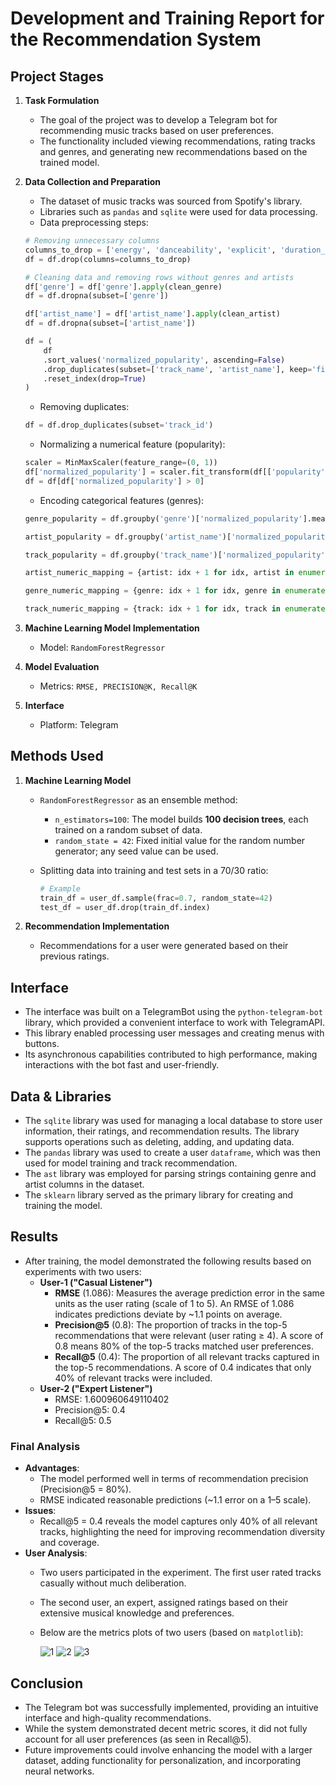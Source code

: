 # Development and Training Report for the Recommendation System

## Project Stages

1. **Task Formulation**
    
    - The goal of the project was to develop a Telegram bot for recommending music tracks based on user preferences.
    - The functionality included viewing recommendations, rating tracks and genres, and generating new recommendations based on the trained model.
2. **Data Collection and Preparation**
    
    - The dataset of music tracks was sourced from Spotify's library.
    - Libraries such as `pandas` and `sqlite` were used for data processing.
    - Data preprocessing steps:
    
    ```python
    # Removing unnecessary columns
    columns_to_drop = ['energy', 'danceability', 'explicit', 'duration_ms']
    df = df.drop(columns=columns_to_drop)
    
    # Cleaning data and removing rows without genres and artists
    df['genre'] = df['genre'].apply(clean_genre)
    df = df.dropna(subset=['genre'])
    
    df['artist_name'] = df['artist_name'].apply(clean_artist)
    df = df.dropna(subset=['artist_name'])
    
    df = (
        df
        .sort_values('normalized_popularity', ascending=False)
        .drop_duplicates(subset=['track_name', 'artist_name'], keep='first')
        .reset_index(drop=True)
    )
    ```
    
    - Removing duplicates:
    
    ```python
    df = df.drop_duplicates(subset='track_id')
    ```
    
    - Normalizing a numerical feature (popularity):
    
    ```python
    scaler = MinMaxScaler(feature_range=(0, 1))
    df['normalized_popularity'] = scaler.fit_transform(df[['popularity']])
    df = df[df['normalized_popularity'] > 0]
    ```
    
    - Encoding categorical features (genres):
    
    ```python
    genre_popularity = df.groupby('genre')['normalized_popularity'].mean().reset_index().sort_values('normalized_popularity')
    
    artist_popularity = df.groupby('artist_name')['normalized_popularity'].mean().reset_index().sort_values('normalized_popularity')
    
    track_popularity = df.groupby('track_name')['normalized_popularity'].mean().reset_index().sort_values('normalized_popularity')
    
    artist_numeric_mapping = {artist: idx + 1 for idx, artist in enumerate(artist_popularity['artist_name'])}
    
    genre_numeric_mapping = {genre: idx + 1 for idx, genre in enumerate(genre_popularity['genre'])}
    
    track_numeric_mapping = {track: idx + 1 for idx, track in enumerate(track_popularity['track_name'])}
    ```
    
3. **Machine Learning Model Implementation**
    
    - Model: `RandomForestRegressor`
4. **Model Evaluation**
    
    - Metrics: `RMSE, PRECISION@K, Recall@K`
5. **Interface**
    
    - Platform: Telegram

## Methods Used

1. **Machine Learning Model**
    
    - `RandomForestRegressor` as an ensemble method:
        - `n_estimators=100`: The model builds **100 decision trees**, each trained on a random subset of data.
        - `random_state = 42`: Fixed initial value for the random number generator; any seed value can be used.
    - Splitting data into training and test sets in a 70/30 ratio:
        
        ```python
        # Example
        train_df = user_df.sample(frac=0.7, random_state=42)
        test_df = user_df.drop(train_df.index)
        ```
        
2. **Recommendation Implementation**
    
    - Recommendations for a user were generated based on their previous ratings.

## Interface

- The interface was built on a TelegramBot using the `python-telegram-bot` library, which provided a convenient interface to work with TelegramAPI.
- This library enabled processing user messages and creating menus with buttons.
- Its asynchronous capabilities contributed to high performance, making interactions with the bot fast and user-friendly.

## Data & Libraries

- The `sqlite` library was used for managing a local database to store user information, their ratings, and recommendation results. The library supports operations such as deleting, adding, and updating data.
- The `pandas` library was used to create a user `dataframe`, which was then used for model training and track recommendation.
- The `ast` library was employed for parsing strings containing genre and artist columns in the dataset.
- The `sklearn` library served as the primary library for creating and training the model.

## Results

- After training, the model demonstrated the following results based on experiments with two users:
    - **User-1 ("Casual Listener")**
        - **RMSE** (1.086): Measures the average prediction error in the same units as the user rating (scale of 1 to 5). An RMSE of 1.086 indicates predictions deviate by ~1.1 points on average.
        - **Precision@5** (0.8): The proportion of tracks in the top-5 recommendations that were relevant (user rating ≥ 4). A score of 0.8 means 80% of the top-5 tracks matched user preferences.
        - **Recall@5** (0.4): The proportion of all relevant tracks captured in the top-5 recommendations. A score of 0.4 indicates that only 40% of relevant tracks were included.
    - **User-2 ("Expert Listener")**
        - RMSE: 1.600960649110402
        - Precision@5: 0.4
        - Recall@5: 0.5

### Final Analysis

- **Advantages**:
    - The model performed well in terms of recommendation precision (Precision@5 = 80%).
    - RMSE indicated reasonable predictions (~1.1 error on a 1–5 scale).
- **Issues**:
    - Recall@5 = 0.4 reveals the model captures only 40% of all relevant tracks, highlighting the need for improving recommendation diversity and coverage.
- **User Analysis**:
    - Two users participated in the experiment. The first user rated tracks casually without much deliberation.
    - The second user, an expert, assigned ratings based on their extensive musical knowledge and preferences.
    - Below are the metrics plots of two users (based on `matplotlib`):

		![1](https://www.upload.ee/image/17570719/Pasted_image_20241229195346.png)
		![2](https://www.upload.ee/image/17570724/Pasted_image_20241229195353.png)
		![3](https://www.upload.ee/image/17570726/Pasted_image_20241229195406.png)

## Conclusion

- The Telegram bot was successfully implemented, providing an intuitive interface and high-quality recommendations.
- While the system demonstrated decent metric scores, it did not fully account for all user preferences (as seen in Recall@5).
- Future improvements could involve enhancing the model with a larger dataset, adding functionality for personalization, and incorporating neural networks.
